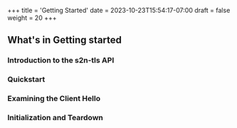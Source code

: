 +++
title = 'Getting Started'
date = 2023-10-23T15:54:17-07:00
draft = false
weight = 20
+++

## What's in **Getting started**

### Introduction to the s2n-tls API

### Quickstart

### Examining the Client Hello

### Initialization and Teardown

